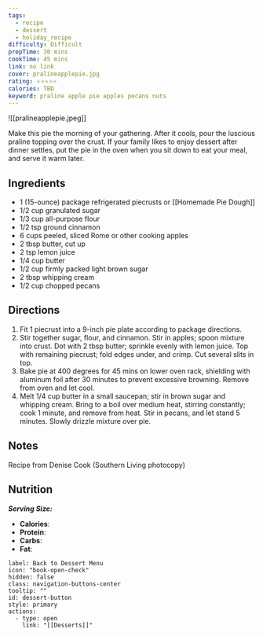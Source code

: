 ```yaml
---
tags:
  - recipe
  - dessert
  - holiday_recipe
difficulty: Difficult
prepTime: 30 mins
cookTime: 45 mins
link: no link
cover: pralineapplepie.jpg
rating: ⭐️⭐️⭐️⭐️⭐️
calories: TBD
keyword: praline apple pie apples pecans nuts
---
```


![[pralineapplepie.jpeg]]

Make this pie the morning of your gathering. After it cools, pour the luscious praline topping over the crust. If your family likes to enjoy dessert after dinner settles, put the pie in the oven when you sit down to eat your meal, and serve it warm later.

## Ingredients
- 1 (15-ounce) package refrigerated piecrusts or [[Homemade Pie Dough]]
- 1/2 cup granulated sugar
- 1/3 cup all-purpose flour
- 1/2 tsp ground cinnamon
- 6 cups peeled, sliced Rome or other cooking apples
- 2 tbsp butter, cut up
- 2 tsp lemon juice
- 1/4 cup butter
- 1/2 cup firmly packed light brown sugar
- 2 tbsp whipping cream
- 1/2 cup chopped pecans


## Directions
1. Fit 1 piecrust into a 9-inch pie plate according to package directions.
2. Stir together sugar, flour, and cinnamon. Stir in apples; spoon mixture into crust. Dot with 2 tbsp butter; sprinkle evenly with lemon juice. Top with remaining piecrust; fold edges under, and crimp. Cut several slits in top.
3. Bake pie at 400 degrees for 45 mins on lower oven rack, shielding with aluminum foil after 30 minutes to prevent excessive browning. Remove from oven and let cool.
4. Melt 1/4 cup butter in a small saucepan; stir in brown sugar and whipping cream. Bring to a boil over medium heat, stirring constantly; cook 1 minute, and remove from heat. Stir in pecans, and let stand 5 minutes. Slowly drizzle mixture over pie.

## Notes
Recipe from Denise Cook (Southern Living photocopy)

## Nutrition
***Serving Size:*** 
- **Calories**: 
- **Protein**: 
- **Carbs**: 
- **Fat**: 


```meta-bind-button
label: Back to Dessert Menu
icon: "book-open-check"
hidden: false
class: navigation-buttons-center
tooltip: ""
id: dessert-button
style: primary
actions:
  - type: open
    link: "[[Desserts]]"
```
 
